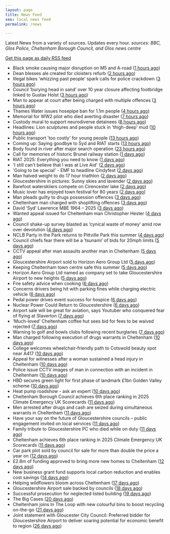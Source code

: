 ```yaml
---
layout: page
title: News Feed
seo: local news feed
permalink: /news

---
```


Latest News from a variety of sources. Updates every hour.
_sources: BBC, Glos Police, Cheltenham Borough Council, and Glos news centre_

[Get this page as daily RSS feed](/daily.rss)

<!-- news_marker starts -->
- Black smoke causing major disruption on M5 and A-road ([1 hours ago](https://www.bbc.com/news/articles/c5y97ez1ge3o))
- Dean blesses ale created for cloisters refurb ([2 hours ago](https://www.bbc.com/news/articles/cdx5p5g27jqo))
- Illegal bikes ‘whizzing past people’ spark calls for police crackdown ([3 hours ago](https://gloucesternewscentre.co.uk/illegal-bikes-whizzing-past-people-spark-calls-for-police-crackdown/))
- Council ‘burying head in sand’ over 10 year closure affecting footbridge linked to Gustav Holst ([3 hours ago](https://gloucesternewscentre.co.uk/council-burying-head-in-sand-over-10-year-closure-affecting-footbridge-linked-to-gustav-holst/))
- Man to appear at court after being charged with multiple offences ([3 hours ago](https://gloucesternewscentre.co.uk/man-to-appear-at-court-after-being-charged-with-multiple-offences/))
- Thames Water issues hosepipe ban for 1.1m people ([4 hours ago](https://www.bbc.com/news/articles/cg4revv15qdo))
- Memorial for WW2 pilot who died averting disaster ([7 hours ago](https://www.bbc.com/news/articles/cdjxpydnky4o))
- Custody mural to support neurodiverse detainees ([8 hours ago](https://www.bbc.com/news/articles/cy4yx3zrwllo))
- Headlines: Lion sculptures and people stuck in 'thigh-deep' mud ([10 hours ago](https://www.bbc.com/news/articles/c2ez2gl981xo))
- Public transport 'too costly' for young people ([13 hours ago](https://www.bbc.com/news/articles/cyvj5jj9v16o))
- Coming up: Saying goodbye to Syd and RIAT starts ([13 hours ago](https://www.bbc.com/news/articles/cy0w3yl0gzzo))
- Body found in river after major search operation ([23 hours ago](https://www.bbc.com/news/articles/c20w3e2q9xlo))
- Call for memories of historic Brunel railway station ([1 days ago](https://www.bbc.com/news/articles/cyvj10m616lo))
- RIAT 2025: Everything you need to know ([1 days ago](https://www.bbc.com/news/articles/cvg8r8gz8vro))
- 'I still can't believe that I was at Live Aid' ([2 days ago](https://www.bbc.com/news/articles/cvg10nqqeego))
- 'Going to be special' - EMF to headline Cindyfest ([2 days ago](https://www.bbc.com/news/articles/cvg10xywny1o))
- Man halved weight to do 17 hour triathlon ([2 days ago](https://www.bbc.com/news/articles/cvg9jdd7958o))
- Gloucestershire in pictures: Sunny skies and lavender ([2 days ago](https://www.bbc.com/news/articles/c93kweeelx7o))
- Barefoot waterskiiers compete on Cirencester lake ([2 days ago](https://www.bbc.com/news/videos/c8j1xkxdk9ko))
- Music lover has enjoyed town festival for 80 years ([2 days ago](https://www.bbc.com/news/articles/cy8kg7rmnxdo))
- Man pleads guilty to drugs possession offences ([3 days ago](https://gloucesternewscentre.co.uk/man-pleads-guilty-to-drugs-possession-offences/))
- Cheltenham man charged with shoplifting offences ([3 days ago](https://gloucesternewscentre.co.uk/cheltenham-man-charged-with-shoplifting-offences/))
- David ‘Syd’ Lawrence MBE 1964 – 2025 ([3 days ago](https://www.bbc.co.uk/sounds/play/p0lpkk2r))
- Wanted appeal issued for Cheltenham man Christopher Hester ([4 days ago](https://gloucesternewscentre.co.uk/wanted-appeal-issued-for-cheltenham-man-christopher-hester/))
- Council shake-up survey blasted as ‘cynical waste of money’ amid row over devolution ([4 days ago](https://gloucesternewscentre.co.uk/council-shake-up-survey-blasted-as-cynical-waste-of-money-amid-row-over-devolution/))
- NCLB Party in the Park returns to Pittville Park this summer ([4 days ago](https://www.cheltenham.gov.uk/news/article/3033/nclb_party_in_the_park_returns_to_pittville_park_this_summer))
- Council chiefs fear there will be a ‘tsunami’ of bids for 20mph limits ([5 days ago](https://gloucesternewscentre.co.uk/council-chiefs-fear-there-will-be-a-tsunami-of-bids-for-20mph-limits/))
- CCTV appeal after man assaults another man in Cheltenham ([5 days ago](https://gloucesternewscentre.co.uk/cctv-appeal-after-man-assaults-another-man-in-cheltenham/))
- Gloucestershire Airport sold to Horizon Aero Group Ltd ([5 days ago](https://gloucesternewscentre.co.uk/gloucestershire-airport-sold-to-horizon-aero-group-ltd/))
- Keeping Cheltenham town centre safe this summer ([5 days ago](https://www.cheltenham.gov.uk/news/article/3032/keeping_cheltenham_town_centre_safe_this_summer))
- Horizon Aero Group Ltd named as company set to take Gloucestershire Airport to new heights ([5 days ago](https://www.cheltenham.gov.uk/news/article/3031/horizon_aero_group_ltd_named_as_company_set_to_take_gloucestershire_airport_to_new_heights))
- Fire safety advice when cooking ([6 days ago](https://gloucesternewscentre.co.uk/fire-safety-advice-when-cooking/))
- Concerns drivers being hit with parking fines while charging electric vehicle ([6 days ago](https://gloucesternewscentre.co.uk/concerns-drivers-being-hit-with-parking-fines-while-charging-electric-vehicle/))
- Pedal power drives event success for hospice ([6 days ago](https://gloucesternewscentre.co.uk/pedal-power-drives-event-success-for-hospice/))
- Nuclear Power Could Return to Gloucestershire ([6 days ago](https://www.bbc.co.uk/sounds/play/p0lnt3v8))
- Airport sale will be great for aviation, says Youtuber who conquered fear of flying at Staverton ([7 days ago](https://gloucesternewscentre.co.uk/airport-sale-will-be-great-for-aviation-says-youtuber-who-conquered-fear-of-flying-at-staverton/))
- ‘Much-loved’ Cheltenham coffee hut sees bid for fees to be waived rejected ([7 days ago](https://gloucesternewscentre.co.uk/much-loved-cheltenham-coffee-hut-sees-bid-for-fees-to-be-waived-rejected/))
- Warning to golf and bowls clubs following recent burglaries ([7 days ago](https://gloucesternewscentre.co.uk/warning-to-golf-and-bowls-clubs-following-recent-burglaries/))
- Man charged following execution of drugs warrants in Cheltenham ([10 days ago](https://gloucesternewscentre.co.uk/man-charged-following-execution-of-drugs-warrants-in-cheltenham-2/))
- College welcomes wheelchair-friendly path to Cotswold beauty spot near A417 ([10 days ago](https://gloucesternewscentre.co.uk/college-welcomes-wheelchair-friendly-path-to-cotswold-beauty-spot-near-a417/))
- Appeal for witnesses after a woman sustained a head injury in Cheltenham ([10 days ago](https://gloucesternewscentre.co.uk/appeal-for-witnesses-after-a-woman-sustained-a-head-injury-in-cheltenham/))
- Police issue CCTV images of man in connection with an incident in Cheltenham ([10 days ago](https://gloucesternewscentre.co.uk/police-issue-cctv-images-of-man-in-connection-with-an-incident-in-cheltenham/))
- HBD secures green light for first phase of landmark £1bn Golden Valley scheme ([10 days ago](https://www.cheltenham.gov.uk/news/article/3030/hbd_secures_green_light_for_first_phase_of_landmark_1bn_golden_valley_scheme))
- Heat pump roadshow - ask an expert ([10 days ago](https://www.cheltenham.gov.uk/news/article/3029/heat_pump_roadshow_-_ask_an_expert))
- Cheltenham Borough Council achieves 6th place ranking in 2025 Climate Emergency UK Scorecards ([11 days ago](https://gloucesternewscentre.co.uk/cheltenham-borough-council-achieves-6th-place-ranking-in-2025-climate-emergency-uk-scorecards/))
- Men arrested after drugs and cash are seized during simultaneous warrants in Cheltenham ([11 days ago](https://gloucesternewscentre.co.uk/men-arrested-after-drugs-and-cash-are-seized-during-simultaneous-warrants-in-cheltenham/))
- Have your say on the future of Gloucestershire councils – public engagement invited on local services ([11 days ago](https://gloucesternewscentre.co.uk/have-your-say-on-the-future-of-gloucestershire-councils-public-engagement-invited-on-local-services/))
- Family tribute to Gloucestershire PC who died while on duty ([11 days ago](https://gloucesternewscentre.co.uk/family-tribute-to-gloucestershire-pc-who-died-while-on-duty/))
- Cheltenham achieves 6th place ranking in 2025 Climate Emergency UK Scorecards ([11 days ago](https://www.cheltenham.gov.uk/news/article/3028/cheltenham_achieves_6th_place_ranking_in_2025_climate_emergency_uk_scorecards))
- Car park plot sold by council for sale for more than double the price a year on ([12 days ago](https://gloucesternewscentre.co.uk/car-park-plot-sold-by-council-for-sale-for-more-than-double-the-price-a-year-on/))
- £2.8m of funding approved to bring more new homes to Cheltenham ([12 days ago](https://www.cheltenham.gov.uk/news/article/3027/28m_of_funding_approved_to_bring_more_new_homes_to_cheltenham))
- New business grant fund supports local carbon reduction and enables cost savings ([14 days ago](https://www.cheltenham.gov.uk/news/article/3026/new_business_grant_fund_supports_local_carbon_reduction_and_enables_cost_savings))
- Helping wildflowers bloom across Cheltenham ([17 days ago](https://www.cheltenham.gov.uk/news/article/3025/helping_wildflowers_bloom_across_cheltenham))
- Gloucestershire Airport sale backed by councils ([18 days ago](https://www.cheltenham.gov.uk/news/article/3024/gloucestershire_airport_sale_backed_by_councils))
- Successful prosecution for neglected listed building ([19 days ago](https://www.cheltenham.gov.uk/news/article/3023/successful_prosecution_for_neglected_listed_building))
- The Big Cases ([20 days ago](https://www.bbc.co.uk/iplayer/episode/m001z7w2))
- Cheltenham joins In The Loop with new colourful bins to boost recycling on-the-go ([21 days ago](https://www.cheltenham.gov.uk/news/article/3022/cheltenham_joins_in_the_loop_with_new_colourful_bins_to_boost_recycling_on-the-go))
- Joint statement with Gloucester City Council: Preferred bidder for Gloucestershire Airport to deliver soaring potential for economic benefit to region ([26 days ago](https://www.cheltenham.gov.uk/news/article/3021/joint_statement_with_gloucester_city_council_preferred_bidder_for_gloucestershire_airport_to_deliver_soaring_potential_for_economic_benefit_to_region))

<!-- news_marker ends -->
